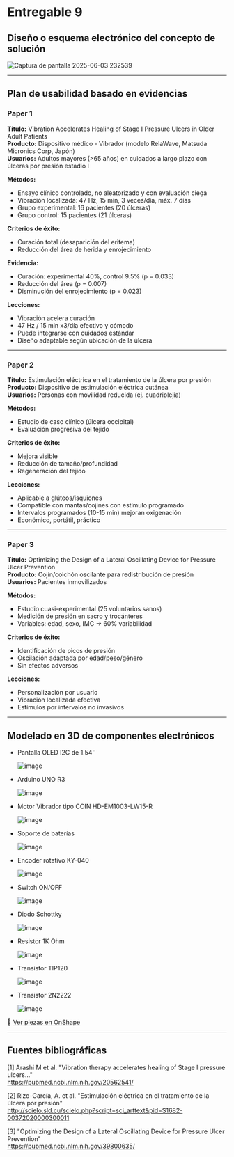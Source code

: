 # Entregable 9

## Diseño o esquema electrónico del concepto de solución

![Captura de pantalla 2025-06-03 232539](https://github.com/user-attachments/assets/31612d1e-2255-4341-97b8-e84215b2067c)

---

## Plan de usabilidad basado en evidencias

### Paper 1

**Título:** Vibration Accelerates Healing of Stage I Pressure Ulcers in Older Adult Patients  
**Producto:** Dispositivo médico - Vibrador (modelo RelaWave, Matsuda Micronics Corp, Japón)  
**Usuarios:** Adultos mayores (>65 años) en cuidados a largo plazo con úlceras por presión estadio I  

**Métodos:**
- Ensayo clínico controlado, no aleatorizado y con evaluación ciega
- Vibración localizada: 47 Hz, 15 min, 3 veces/día, máx. 7 días
- Grupo experimental: 16 pacientes (20 úlceras)
- Grupo control: 15 pacientes (21 úlceras)

**Criterios de éxito:**
- Curación total (desaparición del eritema)
- Reducción del área de herida y enrojecimiento

**Evidencia:**
- Curación: experimental 40%, control 9.5% (p = 0.033)
- Reducción del área (p = 0.007)
- Disminución del enrojecimiento (p = 0.023)

**Lecciones:**
- Vibración acelera curación
- 47 Hz / 15 min x3/día efectivo y cómodo
- Puede integrarse con cuidados estándar
- Diseño adaptable según ubicación de la úlcera

---

### Paper 2

**Título:** Estimulación eléctrica en el tratamiento de la úlcera por presión  
**Producto:** Dispositivo de estimulación eléctrica cutánea  
**Usuarios:** Personas con movilidad reducida (ej. cuadriplejia)

**Métodos:**
- Estudio de caso clínico (úlcera occipital)
- Evaluación progresiva del tejido

**Criterios de éxito:**
- Mejora visible
- Reducción de tamaño/profundidad
- Regeneración del tejido

**Lecciones:**
- Aplicable a glúteos/isquiones
- Compatible con mantas/cojines con estímulo programado
- Intervalos programados (10-15 min) mejoran oxigenación
- Económico, portátil, práctico

---

### Paper 3

**Título:** Optimizing the Design of a Lateral Oscillating Device for Pressure Ulcer Prevention  
**Producto:** Cojín/colchón oscilante para redistribución de presión  
**Usuarios:** Pacientes inmovilizados

**Métodos:**
- Estudio cuasi-experimental (25 voluntarios sanos)
- Medición de presión en sacro y trocánteres
- Variables: edad, sexo, IMC → 60% variabilidad

**Criterios de éxito:**
- Identificación de picos de presión
- Oscilación adaptada por edad/peso/género
- Sin efectos adversos

**Lecciones:**
- Personalización por usuario
- Vibración localizada efectiva
- Estímulos por intervalos no invasivos

---

## Modelado en 3D de componentes electrónicos

- Pantalla OLED I2C de 1.54''

  ![image](https://github.com/user-attachments/assets/be7293a3-cff2-4998-b399-3829987a416c)

- Arduino UNO R3

  ![image](https://github.com/user-attachments/assets/72b9a054-135a-45e0-9739-c1d3bbf8dca2)

- Motor Vibrador tipo COIN HD-EM1003-LW15-R

  ![image](https://github.com/user-attachments/assets/0b33c46a-a38c-4c17-b248-f37d7d0b2b78)

- Soporte de baterías

  ![image](https://github.com/user-attachments/assets/58088e6d-8d9b-4579-8c72-09021036bbd0)

- Encoder rotativo KY-040

  ![image](https://github.com/user-attachments/assets/af83c6d3-a745-4eaa-b193-c3735f0a78a9)

- Switch ON/OFF

  ![image](https://github.com/user-attachments/assets/3d6d7465-36ab-497c-b2fe-7ce0e1b802c6)

- Diodo Schottky

  ![image](https://github.com/user-attachments/assets/08a92049-daa7-4594-9ae8-ae3d9d9d2c67)

- Resistor 1K Ohm

  ![image](https://github.com/user-attachments/assets/73b4049a-63e1-4b45-a4cc-9c389de2694e)

- Transistor TIP120

  ![image](https://github.com/user-attachments/assets/32f03cc0-192a-437d-950a-12cf1f809c1c)

- Transistor 2N2222

  ![image](https://github.com/user-attachments/assets/d83747b7-e9fd-4f3f-8745-c80cd6cc441f)


🔗 [Ver piezas en OnShape](https://cad.onshape.com/documents/a2ab5cac928358b294b8e734/w/1b63dac98f2b4d9a44575ce3/e/93f64a861063b6d3c5daa7a0?renderMode=0&uiState=683fcbf0890e3e5bb443480a)

---

## Fuentes bibliográficas

[1] Arashi M et al. "Vibration therapy accelerates healing of Stage I pressure ulcers..."  
https://pubmed.ncbi.nlm.nih.gov/20562541/

[2] Rizo-García, A. et al. "Estimulación eléctrica en el tratamiento de la úlcera por presión"  
http://scielo.sld.cu/scielo.php?script=sci_arttext&pid=S1682-00372020000300011

[3] "Optimizing the Design of a Lateral Oscillating Device for Pressure Ulcer Prevention"  
https://pubmed.ncbi.nlm.nih.gov/39800635/
